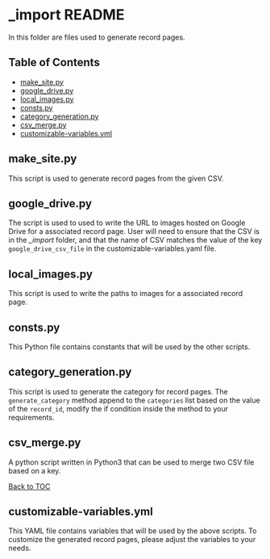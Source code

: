 # _import README <!-- omit in toc -->

In this folder are files used to generate record pages.

## Table of Contents <!-- omit in toc -->

- [make_site.py](#makesitepy)
- [google_drive.py](#googledrivepy)
- [local_images.py](#localimagespy)
- [consts.py](#constspy)
- [category_generation.py](#categorygenerationpy)
- [csv_merge.py](#csvmergepy)
- [customizable-variables.yml](#customizable-variablesyml)

## make_site.py

This script is used to generate record pages from the given CSV.

## google_drive.py

The script is used to used to write the URL to images hosted on Google Drive for a associated record page. User will need to ensure that the CSV is in the *_import* folder, and that the name of CSV matches the value of the key `google_drive_csv_file` in the customizable-variables.yaml file.

## local_images.py

This script is used to write the paths to images for a associated record page.

## consts.py

This Python file contains constants that will be used by the other scripts.

## category_generation.py

This script is used to generate the category for record pages. The `generate_category` method append to the `categories` list based on the value of the `record_id`, modify the if condition inside the method to your requirements.

## csv_merge.py

A python script written in Python3 that can be used to merge two CSV file based on a key.

[Back to TOC](#table-of-contents)

## customizable-variables.yml

This YAML file contains variables that will be used by the above scripts. To customize the generated record pages, please adjust the variables to your needs.
